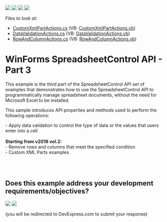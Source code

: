 <!-- default badges list -->
![](https://img.shields.io/endpoint?url=https://codecentral.devexpress.com/api/v1/VersionRange/128614321/16.2.3%2B)
[![](https://img.shields.io/badge/Open_in_DevExpress_Support_Center-FF7200?style=flat-square&logo=DevExpress&logoColor=white)](https://supportcenter.devexpress.com/ticket/details/T231273)
[![](https://img.shields.io/badge/📖_How_to_use_DevExpress_Examples-e9f6fc?style=flat-square)](https://docs.devexpress.com/GeneralInformation/403183)
[![](https://img.shields.io/badge/💬_Leave_Feedback-feecdd?style=flat-square)](#does-this-example-address-your-development-requirementsobjectives)
<!-- default badges end -->
<!-- default file list -->
*Files to look at*:

* [CustomXmlPartActions.cs](./CS/SpreadsheetControl_API_Part03/CodeExamples/CustomXmlPartActions.cs) (VB: [CustomXmlPartActions.vb](./VB/SpreadsheetControl_API_Part03/CodeExamples/CustomXmlPartActions.vb))
* [DataValidationActions.cs](./CS/SpreadsheetControl_API_Part03/CodeExamples/DataValidationActions.cs) (VB: [DataValidationActions.vb](./VB/SpreadsheetControl_API_Part03/CodeExamples/DataValidationActions.vb))
* [RowAndColumnActions.cs](./CS/SpreadsheetControl_API_Part03/CodeExamples/RowAndColumnActions.cs) (VB: [RowAndColumnActions.vb](./VB/SpreadsheetControl_API_Part03/CodeExamples/RowAndColumnActions.vb))
<!-- default file list end -->
# WinForms SpreadsheetControl API - Part 3


<p>This example is the third part of the SpreadsheetControl API set of examples that demonstrates how to use the SpreadsheetControl API to programmatically manage spreadsheet documents, without the need for Microsoft Excel to be installed.</p>
<p>This sample introduces API properties and methods used to perform the following operations:</p>
<p>- Apply data validation to control the type of data or the values that users enter into a cell<br><br><strong>Starting from v2016 vol.2:</strong><br>- Remove rows and columns that meet the specified condition<br>- Custom XML Parts examples<br><br></p>

<br/>


<!-- feedback -->
## Does this example address your development requirements/objectives?

[<img src="https://www.devexpress.com/support/examples/i/yes-button.svg"/>](https://www.devexpress.com/support/examples/survey.xml?utm_source=github&utm_campaign=winforms-spreadsheetcontrol-api-part-3&~~~was_helpful=yes) [<img src="https://www.devexpress.com/support/examples/i/no-button.svg"/>](https://www.devexpress.com/support/examples/survey.xml?utm_source=github&utm_campaign=winforms-spreadsheetcontrol-api-part-3&~~~was_helpful=no)

(you will be redirected to DevExpress.com to submit your response)
<!-- feedback end -->
